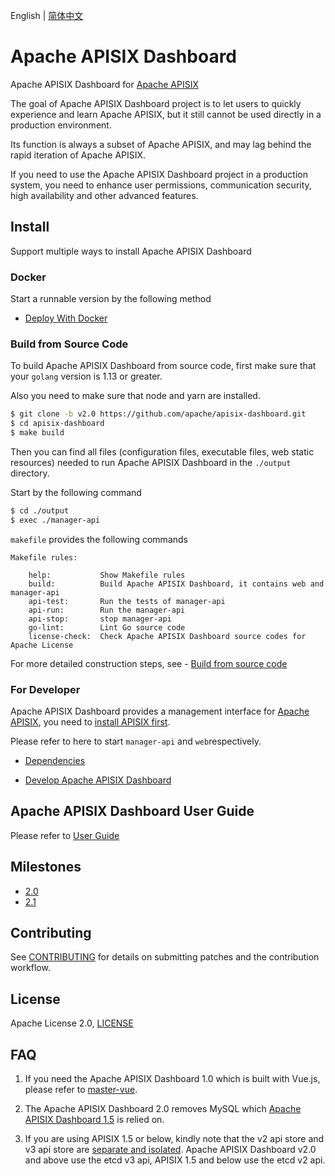 <!--
#
# Licensed to the Apache Software Foundation (ASF) under one or more
# contributor license agreements.  See the NOTICE file distributed with
# this work for additional information regarding copyright ownership.
# The ASF licenses this file to You under the Apache License, Version 2.0
# (the "License"); you may not use this file except in compliance with
# the License.  You may obtain a copy of the License at
#
#     http://www.apache.org/licenses/LICENSE-2.0
#
# Unless required by applicable law or agreed to in writing, software
# distributed under the License is distributed on an "AS IS" BASIS,
# WITHOUT WARRANTIES OR CONDITIONS OF ANY KIND, either express or implied.
# See the License for the specific language governing permissions and
# limitations under the License.
#
-->

English | [简体中文](./README.zh-CN.md)

# Apache APISIX Dashboard

Apache APISIX Dashboard for [Apache APISIX](https://github.com/apache/apisix)

The goal of Apache APISIX Dashboard project is to let users to quickly experience and learn Apache APISIX, but it still cannot be used directly in a production environment. 

Its function is always a subset of Apache APISIX, and may lag behind the rapid iteration of Apache APISIX.

If you need to use the Apache APISIX Dashboard project in a production system, you need to enhance user permissions, communication security, high availability and other advanced features.

## Install

Support multiple ways to install Apache APISIX Dashboard

### Docker

Start a runnable version by the following method

- [Deploy With Docker](./docs/deploy-with-docker.md)

### Build from Source Code

To build Apache APISIX Dashboard from source code, first make sure that your `golang` version is 1.13 or greater.

Also you need to make sure that node and yarn are installed.

```sh
$ git clone -b v2.0 https://github.com/apache/apisix-dashboard.git
$ cd apisix-dashboard
$ make build
```

Then you can find all files (configuration files, executable files, web static resources) needed to run Apache APISIX Dashboard in the `./output` directory.

Start by the following command

```sh
$ cd ./output
$ exec ./manager-api
```

`makefile` provides the following commands

```text
Makefile rules:

    help:		    Show Makefile rules
    build:		    Build Apache APISIX Dashboard, it contains web and manager-api
    api-test:		Run the tests of manager-api
    api-run:		Run the manager-api
    api-stop:		stop manager-api
    go-lint:    	Lint Go source code
    license-check:	Check Apache APISIX Dashboard source codes for Apache License
```

For more detailed construction steps, see -  [Build from source code](./docs/deploy.md)

### For Developer

Apache APISIX Dashboard provides a management interface for [Apache APISIX](https://github.com/apache/apisix), you need to [install APISIX first](https://github.com/apache/apisix#configure-and-installation).

Please refer to here to start `manager-api` and `web`respectively.

- [Dependencies](#dependencies)

- [Develop Apache APISIX Dashboard](./docs/develop.md)

## Apache APISIX Dashboard User Guide

Please refer to [User Guide](./docs/USER_GUIDE.md)

## Milestones

- [2.0](https://github.com/apache/apisix-dashboard/milestone/4)
- [2.1](https://github.com/apache/apisix-dashboard/milestone/5)

## Contributing

See [CONTRIBUTING](./CONTRIBUTING.md) for details on submitting patches and the contribution workflow.

## License

Apache License 2.0, [LICENSE](https://github.com/apache/apisix-dashboard/blob/master/LICENSE)

## FAQ

1. If you need the Apache APISIX Dashboard 1.0 which is built with Vue.js, please refer to [master-vue](https://github.com/apache/apisix-dashboard/tree/master-vue).

2. The Apache APISIX Dashboard 2.0 removes MySQL which [Apache APISIX Dashboard 1.5](https://github.com/apache/apisix-dashboard/tree/backup-1.5-latest) is relied on.

3. If you are using APISIX 1.5 or below, kindly note that the v2 api store and v3 api store are [separate and isolated](https://etcd.io/docs/v3.4.0/op-guide/v2-migration/). Apache APISIX Dashboard v2.0 and above use the etcd v3 api, APISIX 1.5 and below use the etcd v2 api.
